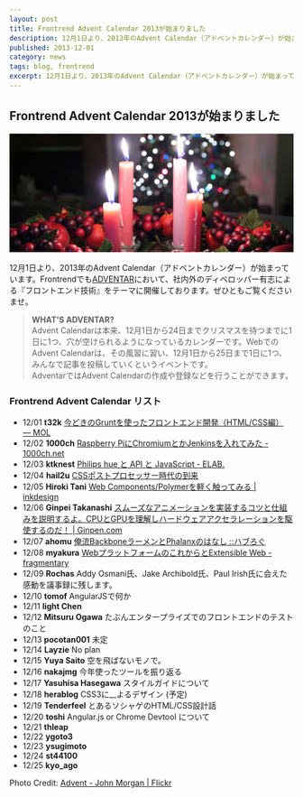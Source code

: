 ```yaml
---
layout: post
title: Frontrend Advent Calendar 2013が始まりました
description: 12月1日より、2013年のAdvent Calendar（アドベントカレンダー）が始まっています。
published: 2013-12-01
category: news
tags: blog, frontrend
excerpt: 12月1日より、2013年のAdvent Calendar（アドベントカレンダー）が始まっています。
---
```


## Frontrend Advent Calendar 2013が始まりました

![](/images/2013/1201_head.jpg)


12月1日より、2013年のAdvent Calendar（アドベントカレンダー）が始まっています。Frontrendでも[ADVENTAR](http://www.adventar.org/)において、社内外のディベロッパー有志による『フロントエンド技術』をテーマに開催しております。ぜひともご覧くださいませ。


> __WHAT'S ADVENTAR?__  
Advent   Calendarは本来、12月1日から24日までクリスマスを待つまでに1日に1つ、穴が空けられるようになっているカレンダーです。WebでのAdvent Calendarは、その風習に習い、12月1日から25日まで1日に1つ、みんなで記事を投稿していくというイベントです。  
AdventarではAdvent Calendarの作成や登録などを行うことができます。

### Frontrend Advent Calendar リスト

+ 12/01 __t32k__ [今どきのGruntを使ったフロントエンド開発（HTML/CSS編） — MOL](http://t32k.me/mol/log/modern-development-workflow__-with-grunt/)
+ 12/02	__1000ch__ [Raspberry PiにChromiumとかJenkinsを入れてみた - 1000ch.net](http://1000ch.net/2013/12/02/TryRaspberryPi/)
+ 12/03	__ktknest__	[Philips hue と API と JavaScript - ELAB.](http://ktkne.st/elab/post/2013/philips-hue-api-javascript.html)
+ 12/04	__hail2u__ [CSSポストプロセッサー時代の到来](http://hail2u.net/documents/css-postprocessor-era.html)
+ 12/05	__Hiroki Tani__ [Web Components/Polymerを軽く触ってみる | inkdesign](http://inkdesign.jp/posts/try-web-components-and-polymer/)
+ 12/06	__Ginpei Takanashi__ [スムーズなアニメーションを実装するコツと仕組みを説明するよ。CPUとGPUを理解しハードウェアアクセラレーションを駆使するのだ！ | Ginpen.com](http://ginpen.com/2013/12/06/hardware-acceleration/)
+ 12/07	__ahomu__	[俺流BackboneラーメンとPhalanxのはなし ::ハブろぐ](http://havelog.ayumusato.com/develop/javascript/e573-phalanx.html)
+ 12/08	__myakura__	[WebプラットフォームのこれからとExtensible Web - fragmentary](http://myakura.hatenablog.com/entry/2013/12/08/235000)
+ 12/09	__Rochas__	Addy Osmani氏、Jake Archibold氏、Paul Irish氏に会えた感動を議事録に残します。
+ 12/10	__tomof__	AngularJSで何か
+ 12/11	__light Chen__		
+ 12/12	__Mitsuru Ogawa__	たぶんエンタープライズでのフロントエンドのテストのこと
+ 12/13	__pocotan001__	未定
+ 12/14	__Layzie__	No plan
+ 12/15	__Yuya Saito__	空を飛ばないモノで。
+ 12/16	__nakajmg__	今年使ったツールを振り返る
+ 12/17	__Yasuhisa Hasegawa__	スタイルガイドについて
+ 12/18	__herablog__	CSS3に__よるデザイン (予定)
+ 12/19	__Tenderfeel__	とあるソシャゲのHTML/CSS設計話
+ 12/20	__toshi__	Angular.js or Chrome Devtool について
+ 12/21	__thleap__		
+ 12/22	__ygoto3__		
+ 12/23	__ysugimoto__	
+ 12/24	__st44100__	
+ 12/25	__kyo_ago__

Photo Credit: [Advent - John Morgan | Flickr](http://www.flickr.com/photos/24742305@N00/4221484268/)